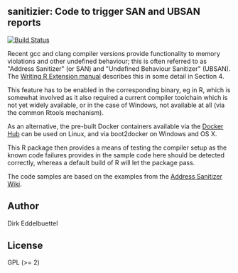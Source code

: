 ## sanitizier: Code to trigger SAN and UBSAN reports

[![Build Status](https://travis-ci.org/eddelbuettel/sanitizers.png)](https://travis-ci.org/eddelbuettel/sanitizers)

Recent gcc and clang compiler versions provide functionality to
memory violations and other undefined behaviour; this is often referred to as
"Address Sanitizer" (or SAN) and "Undefined Behaviour Sanitizer" (UBSAN).
The [Writing R Extension manual](http://cran.r-project.org/doc/manuals/r-release/R-exts.html) describes this in some detail in Section 4.

This feature has to be enabled in the corresponding binary, eg in R, which
is somewhat involved as it also required a current compiler toolchain which 
is not yet widely available, or in the case of Windows, not available at all
(via the common Rtools mechanism).

As an alternative, the pre-built Docker containers available via the [Docker Hub](
https://registry.hub.docker.com/u/eddelbuettel/docker-debian-r/) can be used
on Linux, and via boot2docker on Windows and OS X.

This R package then provides a means of testing the compiler setup as the
known code failures provides in the sample code here should be detected
correctly, whereas a default build of R will let the package pass.

The code samples are based on the examples from the [Address Sanitizer
Wiki](https://code.google.com/p/address-sanitizer/wiki/AddressSanitizer).

## Author

Dirk Eddelbuettel

## License

GPL (>= 2)

